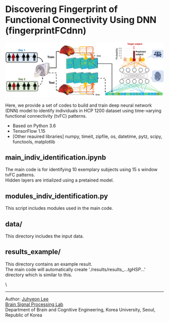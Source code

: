 # Discovering Fingerprint of Functional Connectivity Using DNN (fingerprintFCdnn)

![fig](https://github.com/bsplku/fingerprintFCdnn/blob/main/README_fig.png?raw=true)

Here, we provide a set of codes to build and train deep neural network (DNN) model to identify individuals in HCP 1200 dataset using time-varying functional connectivity (tvFC) patterns.
* Based on Python 3.6
* TensorFlow 1.15
* [Other reauired libraries] numpy, timeit, zipfile, os, datetime, pytz, scipy, functools, matplotlib

## main_indiv_identification.ipynb
The main code is for identifying 10 exemplary subjects using 15 s window tvFC patterns. \
Hidden layers are intialized using a pretained model.

## modules_indiv_identification.py
This script includes modules used in the main code.

## data/
This directory includes the input data.

## results_example/
This directory contains an example result. \
The main code will automatically create './results/results_..._tgHSP_...' directory which is similar to this. 

\\

------------

Author: [Juhyeon Lee](jh0104lee@gmail.com) \
        [Brain Signal Processing Lab](https://bspl-ku.github.io/) \
        Department of Brain and Cognitive Engineering, Korea University, Seoul, Republic of Korea
